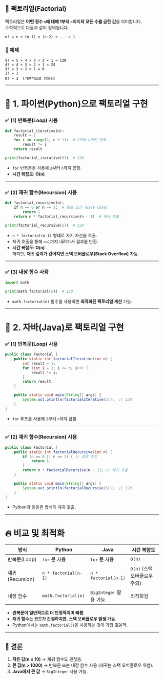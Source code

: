 ## 📌 **팩토리얼(Factorial)**
팩토리얼은 **어떤 정수 `n`에 대해 1부터 `n`까지의 모든 수를 곱한 값**을 의미합니다.  
수학적으로 다음과 같이 정의됩니다.

```
n! = n × (n-1) × (n-2) × ... × 1
```

### 🔹 예제
```
5! = 5 × 4 × 3 × 2 × 1 = 120
4! = 4 × 3 × 2 × 1 = 24
3! = 3 × 2 × 1 = 6
1! = 1
0! = 1  (기본적으로 정의됨)
```

---

# 🚀 **1. 파이썬(Python)으로 팩토리얼 구현**
### ✅ **(1) 반복문(Loop) 사용**
```python
def factorial_iterative(n):
    result = 1
    for i in range(2, n + 1):  # 2부터 n까지 반복
        result *= i
    return result

print(factorial_iterative(5))  # 120
```
- `for` 반복문을 사용해 `2`부터 `n`까지 곱함.
- **시간 복잡도: O(n)**

---

### ✅ **(2) 재귀 함수(Recursion) 사용**
```python
def factorial_recursive(n):
    if n == 0 or n == 1:  # 종료 조건 (Base Case)
        return 1
    return n * factorial_recursive(n - 1)  # 재귀 호출

print(factorial_recursive(5))  # 120
```
- `n * factorial(n-1)` 형태로 자기 자신을 호출.
- 재귀 호출을 통해 `n=1`까지 내려가서 결과를 반환.
- **시간 복잡도: O(n)**  
  하지만, **재귀 깊이가 깊어지면 스택 오버플로우(Stack Overflow) 가능**.

---

### ✅ **(3) 내장 함수 사용**
```python
import math

print(math.factorial(5))  # 120
```
- `math.factorial(n)` 함수를 사용하면 **최적화된 팩토리얼 계산** 가능.

---

# 🚀 **2. 자바(Java)로 팩토리얼 구현**
### ✅ **(1) 반복문(Loop) 사용**
```java
public class Factorial {
    public static int factorialIterative(int n) {
        int result = 1;
        for (int i = 2; i <= n; i++) {
            result *= i;
        }
        return result;
    }

    public static void main(String[] args) {
        System.out.println(factorialIterative(5));  // 120
    }
}
```
- `for` 루프를 사용해 `2`부터 `n`까지 곱함.

---

### ✅ **(2) 재귀 함수(Recursion) 사용**
```java
public class Factorial {
    public static int factorialRecursive(int n) {
        if (n == 0 || n == 1) { // 종료 조건
            return 1;
        }
        return n * factorialRecursive(n - 1); // 재귀 호출
    }

    public static void main(String[] args) {
        System.out.println(factorialRecursive(5));  // 120
    }
}
```
- Python과 동일한 방식의 재귀 호출.

---

# 🔥 **비교 및 최적화**
| 방식 | Python | Java | 시간 복잡도 |
|------|--------|------|-------------|
| 반복문(Loop) | `for` 문 사용 | `for` 문 사용 | `O(n)` |
| 재귀(Recursion) | `n * factorial(n-1)` | `n * factorial(n-1)` | `O(n)` (스택 오버플로우 주의) |
| 내장 함수 | `math.factorial(n)` | `BigInteger` 활용 가능 | 최적화됨 |

- **반복문이 일반적으로 더 안정적이며 빠름**.
- **재귀 함수는 코드가 간결하지만, 스택 오버플로우 발생 가능**.
- Python에서는 `math.factorial()`을 사용하는 것이 가장 효율적.

---

## 📌 **결론**
1. **작은 값(n ≤ 10)** → 재귀 함수도 괜찮음.
2. **큰 값(n > 1000)** → 반복문 또는 내장 함수 사용 (재귀는 스택 오버플로우 위험).
3. **Java에서 큰 값** → `BigInteger` 사용 가능.
